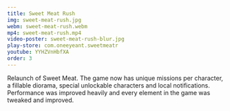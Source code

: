 ```yaml
---
title: Sweet Meat Rush
img: sweet-meat-rush.jpg
webm: sweet-meat-rush.webm
mp4: sweet-meat-rush.mp4
video-poster: sweet-meat-rush-blur.jpg
play-store: com.oneeyeant.sweetmeatr
youtube: YYHZVnHbfXA
order: 3
---
```

Relaunch of Sweet Meat. The game now has unique missions per character, a fillable diorama, special unlockable characters and local notifications. Performance was improved heavily and every element in the game was tweaked and improved.
